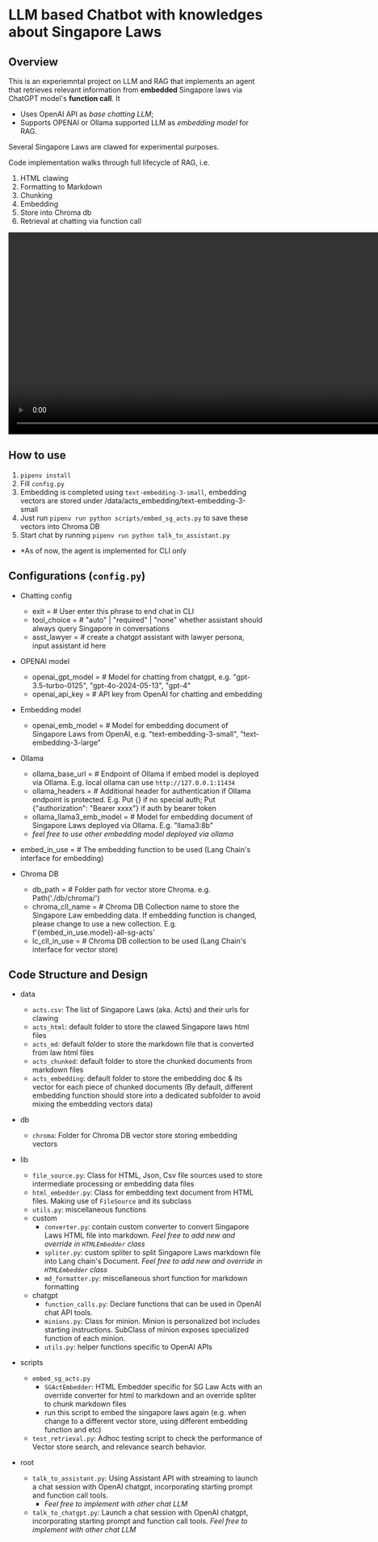 # LLM based Chatbot with knowledges about Singapore Laws

## Overview

This is an experiemntal project on LLM and RAG that implements an agent that retrieves relevant information from **embedded** Singapore laws via ChatGPT model's **function call**. It

- Uses OpenAI API as _base chatting LLM_;
- Supports OPENAI or Ollama supported LLM as _embedding model_ for RAG.

Several Singapore Laws are clawed for experimental purposes.

Code implementation walks through full lifecycle of RAG, i.e.

1. HTML clawing
2. Formatting to Markdown
3. Chunking
4. Embedding
5. Store into Chroma db
6. Retrieval at chatting via function call

<video src="docs/demo-sg-lawyer.mp4" width="1000" height="400"  controls autoplay loop></video>

## How to use

1. `pipenv install`
2. Fill `config.py`
3. Embedding is completed using `text-embedding-3-small`, embedding vectors are stored under /data/acts_embedding/text-embedding-3-small
4. Just run `pipenv run python scripts/embed_sg_acts.py` to save these vectors into Chroma DB
5. Start chat by running `pipenv run python talk_to_assistant.py`

- \*As of now, the agent is implemented for CLI only

## Configurations (`config.py`)

- Chatting config

  - exit = # User enter this phrase to end chat in CLI
  - tool_choice = # "auto" | "required" | "none" whether assistant should always query Singapore in conversations
  - asst_lawyer = # create a chatgpt assistant with lawyer persona, input assistant id here

- OPENAI model

  - openai_gpt_model = # Model for chatting from chatgpt, e.g. "gpt-3.5-turbo-0125", "gpt-4o-2024-05-13", "gpt-4"
  - openai_api_key = # API key from OpenAI for chatting and embedding

- Embedding model

  - openai_emb_model = # Model for embedding document of Singapore Laws from OpenAI, e.g. "text-embedding-3-small", "text-embedding-3-large"

- Ollama

  - ollama_base_url = # Endpoint of Ollama if embed model is deployed via Ollama. E.g. local ollama can use `http://127.0.0.1:11434`
  - ollama_headers = # Additional header for authentication if Ollama endpoint is protected. E.g. Put {} if no special auth; Put {"authorization": "Bearer xxxx"} if auth by bearer token
  - ollama_llama3_emb_model = # Model for embedding document of Singapore Laws deployed via Ollama. E.g. "llama3:8b"
  - _feel free to use other embedding model deployed via ollama_

- embed_in_use = # The embedding function to be used (Lang Chain's interface for embedding)

- Chroma DB
  - db_path = # Folder path for vector store Chroma. e.g. Path('./db/chroma/')
  - chroma_cll_name = # Chroma DB Collection name to store the Singapore Law embedding data. If embedding function is changed, please change to use a new collection. E.g. f'{embed_in_use.model}-all-sg-acts'
  - lc_cll_in_use = # Chroma DB collection to be used (Lang Chain's interface for vector store)

## Code Structure and Design

- data

  - `acts.csv`: The list of Singapore Laws (aka. Acts) and their urls for clawing
  - `acts_html`: default folder to store the clawed Singapore laws html files
  - `acts_md`: default folder to store the markdown file that is converted from law html files
  - `acts_chunked`: default folder to store the chunked documents from markdown files
  - `acts_embedding`: default folder to store the embedding doc & its vector for each piece of chunked documents (By default, different embedding function should store into a dedicated subfolder to avoid mixing the embedding vectors data)

- db

  - `chroma`: Folder for Chroma DB vector store storing embedding vectors

- lib

  - `file_source.py`: Class for HTML, Json, Csv file sources used to store intermediate processing or embedding data files
  - `html_embedder.py`: Class for embedding text document from HTML files. Making use of `FileSource` and its subclass
  - `utils.py`: miscellaneous functions
  - custom
    - `converter.py`: contain custom converter to convert Singapore Laws HTML file into markdown. _Feel free to add new and override in `HTMLEmbedder` class_
    - `spliter.py`: custom spliter to split Singapore Laws markdown file into Lang chain's Document. _Feel free to add new and override in `HTMLEmbedder` class_
    - `md_formatter.py`: miscellaneous short function for markdown formatting
  - chatgpt
    - `function_calls.py`: Declare functions that can be used in OpenAI chat API tools.
    - `minions.py`: Class for minion. Minion is personalized bot includes starting instructions. SubClass of minion exposes specialized function of each minion.
    - `utils.py`: helper functions specific to OpenAI APIs

- scripts

  - `embed_sg_acts.py`
    - `SGActEmbedder`: HTML Embedder specific for SG Law Acts with an override converter for html to markdown and an override spliter to chunk markdown files
    - run this script to embed the singapore laws again (e.g. when change to a different vector store, using different embedding function and etc)
  - `test_retrieval.py`: Adhoc testing script to check the performance of Vector store search, and relevance search behavior.

- root

  - `talk_to_assistant.py`: Using Assistant API with streaming to launch a chat session with OpenAI chatgpt, incorporating starting prompt and function call tools.
    - _Feel free to implement with other chat LLM_
  - `talk_to_chatgpt.py`: Launch a chat session with OpenAI chatgpt, incorporating starting prompt and function call tools. _Feel free to implement with other chat LLM_

